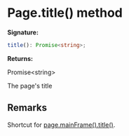 # Page.title() method

**Signature:**

```typescript
title(): Promise<string>;
```

**Returns:**

Promise&lt;string&gt;

The page's title

## Remarks

Shortcut for [page.mainFrame().title()](./puppeteer.frame.title.md).

